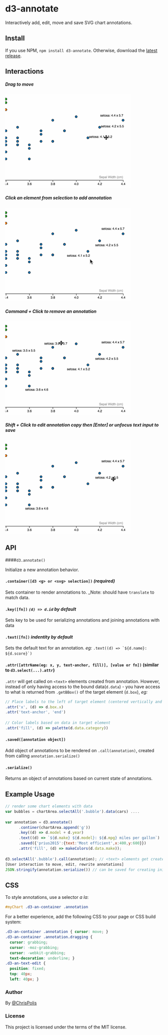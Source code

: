 # d3-annotate

Interactively add, edit, move and save SVG chart annotations.

## Install

If you use NPM, `npm install d3-annotate`. Otherwise, download the [latest release](https://github.com/cmpolis/d3-annotate/releases/latest).

## Interactions

##### Drag to move

![drag](https://raw.githubusercontent.com/cmpolis/d3-annotate/master/d3-annotate-scatter-drag.gif)

##### Click an element from selection to add annotation
![click](https://raw.githubusercontent.com/cmpolis/d3-annotate/master/d3-annotate-scatter-click.gif)

##### Command + Click to remove an annotation
![click](https://raw.githubusercontent.com/cmpolis/d3-annotate/master/d3-annotate-scatter-click-rm.gif)

##### Shift + Click to edit annotation copy _then [Enter] or unfocus text input to save_
![click](https://raw.githubusercontent.com/cmpolis/d3-annotate/master/d3-annotate-scatter-click-edit.gif)

## API

####`d3.annotate()`

Initialize a new annotation behavior.

#### `.container([d3 <g> or <svg> selection])` _(required)_

Sets container to render annotations to. _Note: should have `translate` to match data.

#### `.key([fn])` _`(d) => d.id` by default_

Sets key to be used for serializing annotations and joining annotations with data

#### `.text([fn])` _indentity by default_

Sets the default text for an annotation. _eg:_ ``.text((d) => `${d.name}: ${d.score}`)``

#### `.attr([attrName(eg: x, y, text-anchor, fill)], [value or fn])` (similar to `d3.select(...).attr`)

`.attr` will get called on `<text>` elements created from annotation. However, instead of only having access to the bound data(`d.data`) - you have access to what is returned from `.getBBox()` of the target element (`d.box`), _eg:_

```js
// Place labels to the left of target element (centered vertically and horizontally by default)
.attr('x', (d) => d.box.x)
.attr('text-anchor', 'end')
  
// Color labels based on data in target element
.attr('fill', (d) => palette(d.data.category))
```

#### `.saved([annotation object])`

Add object of annotations to be rendered on `.call(annotation)`, created from calling `annotation.serialize()`

#### `.serialize()`

Returns an object of annotations based on current state of annotations.


## Example Usage

```js
// render some chart elements with data
var bubbles = chartArea.selectAll('.bubble').data(cars) ....

var annotation = d3.annotate()
      .continer(chartArea.append('g'))
      .key((d) => d.model + d.year)
      .text((d) => `${d.make} ${d.model}: ${d.mpg} miles per gallon`)
      .saved({'prius2015':{text:'Most efficient',x:400,y:600}})
      .attr('fill', (d) => makeColors(d.data.make));

d3.selectAll('.bubble').call(annotation); // <text> elements get created
[User interaction to move, edit, rewrite annotations]
JSON.stringify(annotation.serialize()) // can be saved for creating inital annotation state
```


## CSS

To style annotations, use a selector _a la_:

```css
#myChart .d3-an-container .annotation 
```

For a better experience, add the following CSS to your page or CSS build system:

```css
.d3-an-container .annotation { cursor: move; }
.d3-an-container .annotation.dragging {
  cursor: grabbing;
  cursor: -moz-grabbing;
  cursor: -webkit-grabbing;
  text-decoration: underline; }
.d3-an-text-edit {
  position: fixed;
  top: 40px;
  left: 40px; }
```


### Author

By [@ChrisPolis](https://twitter.com/ChrisPolis)

### License

This project is licensed under the terms of the MIT license.
